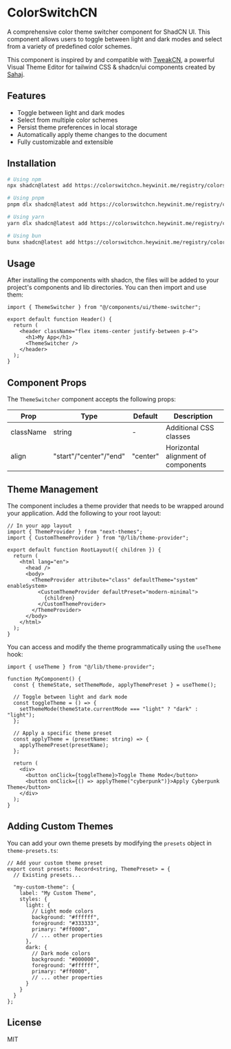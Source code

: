 # ColorSwitchCN

A comprehensive color theme switcher component for ShadCN UI. This component allows users to toggle between light and dark modes and select from a variety of predefined color schemes.

This component is inspired by and compatible with [TweakCN](https://tweakcn.com), a powerful Visual Theme Editor for tailwind CSS & shadcn/ui components created by [Sahaj](https://github.com/jnsahaj).

## Features

- Toggle between light and dark modes
- Select from multiple color schemes
- Persist theme preferences in local storage
- Automatically apply theme changes to the document
- Fully customizable and extensible

## Installation

```bash
# Using npm
npx shadcn@latest add https://colorswitchcn.heywinit.me/registry/colorswitchcn

# Using pnpm
pnpm dlx shadcn@latest add https://colorswitchcn.heywinit.me/registry/colorswitchcn

# Using yarn
yarn dlx shadcn@latest add https://colorswitchcn.heywinit.me/registry/colorswitchcn

# Using bun
bunx shadcn@latest add https://colorswitchcn.heywinit.me/registry/colorswitchcn
```

## Usage

After installing the components with shadcn, the files will be added to your project's components and lib directories. You can then import and use them:

```tsx
import { ThemeSwitcher } from "@/components/ui/theme-switcher";

export default function Header() {
  return (
    <header className="flex items-center justify-between p-4">
      <h1>My App</h1>
      <ThemeSwitcher />
    </header>
  );
}
```

## Component Props

The `ThemeSwitcher` component accepts the following props:

| Prop      | Type                    | Default       | Description                          |
|-----------|-------------------------|---------------|--------------------------------------|
| className | string                  | -             | Additional CSS classes               |
| align     | "start"/"center"/"end"  | "center"      | Horizontal alignment of components   |

## Theme Management

The component includes a theme provider that needs to be wrapped around your application. Add the following to your root layout:

```tsx
// In your app layout
import { ThemeProvider } from "next-themes";
import { CustomThemeProvider } from "@/lib/theme-provider";

export default function RootLayout({ children }) {
  return (
    <html lang="en">
      <head />
      <body>
        <ThemeProvider attribute="class" defaultTheme="system" enableSystem>
          <CustomThemeProvider defaultPreset="modern-minimal">
            {children}
          </CustomThemeProvider>
        </ThemeProvider>
      </body>
    </html>
  );
}
```

You can access and modify the theme programmatically using the `useTheme` hook:

```tsx
import { useTheme } from "@/lib/theme-provider";

function MyComponent() {
  const { themeState, setThemeMode, applyThemePreset } = useTheme();

  // Toggle between light and dark mode
  const toggleTheme = () => {
    setThemeMode(themeState.currentMode === "light" ? "dark" : "light");
  };

  // Apply a specific theme preset
  const applyTheme = (presetName: string) => {
    applyThemePreset(presetName);
  };

  return (
    <div>
      <button onClick={toggleTheme}>Toggle Theme Mode</button>
      <button onClick={() => applyTheme("cyberpunk")}>Apply Cyberpunk Theme</button>
    </div>
  );
}
```

## Adding Custom Themes

You can add your own theme presets by modifying the `presets` object in `theme-presets.ts`:

```tsx
// Add your custom theme preset
export const presets: Record<string, ThemePreset> = {
  // Existing presets...
  
  "my-custom-theme": {
    label: "My Custom Theme",
    styles: {
      light: {
        // Light mode colors
        background: "#ffffff",
        foreground: "#333333",
        primary: "#ff0000",
        // ... other properties
      },
      dark: {
        // Dark mode colors
        background: "#000000",
        foreground: "#ffffff",
        primary: "#ff0000",
        // ... other properties
      }
    }
  }
};
```

## License

MIT

